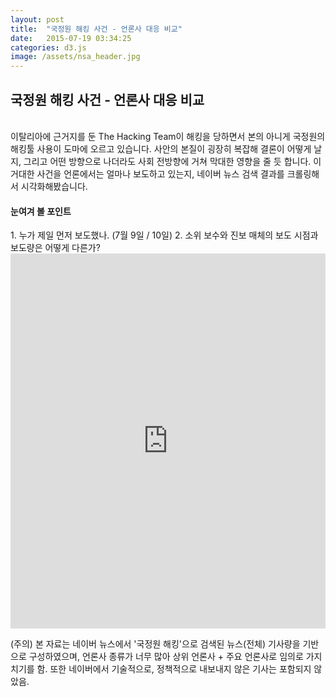 ```yaml
---
layout: post
title:  "국정원 해킹 사건 - 언론사 대응 비교"
date:   2015-07-19 03:34:25
categories: d3.js
image: /assets/nsa_header.jpg
---
```


<h2>국정원 해킹 사건 - 언론사 대응 비교</h2>
<br>
이탈리아에 근거지를 둔 The Hacking Team이 해킹을 당하면서 본의 아니게 국정원의 해킹툴 사용이 도마에 오르고 있습니다. 사안의 본질이 굉장히 복잡해 결론이 어떻게 날지, 그리고 어떤 방향으로 나더라도 사회 전방향에 거쳐 막대한 영향을 줄 듯 합니다. 이 거대한 사건을 언론에서는 얼마나 보도하고 있는지, 네이버 뉴스 검색 결과를 크롤링해서 시각화해봤습니다.

<h4>눈여겨 볼 포인트</h4>
1. 누가 제일 먼저 보도했나. (7월 9일 / 10일)
2. 소위 보수와 진보 매체의 보도 시점과 보도량은 어떻게 다른가?

<iframe src="http://bl.ocks.org/junkwhinger/raw/533556afa7e9eec09217/" width="100%" height="600px" marginwidth="0" marginheight="0" scrolling="no" frameBorder="0"></iframe>

(주의) 본 자료는 네이버 뉴스에서 '국정원 해킹'으로 검색된 뉴스(전체) 기사량을 기반으로 구성하였으며, 언론사 종류가 너무 많아 상위 언론사 + 주요 언론사로 임의로 가지치기를 함. 또한 네이버에서 기술적으로, 정책적으로 내보내지 않은 기사는 포함되지 않았음.